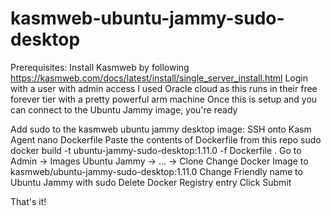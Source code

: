 # kasmweb-ubuntu-jammy-sudo-desktop
Prerequisites:
Install Kasmweb by following https://kasmweb.com/docs/latest/install/single_server_install.html
Login with a user with admin access
I used Oracle cloud as this runs in their free forever tier with a pretty powerful arm machine
Once this is setup and you can connect to the Ubuntu Jammy image, you're ready

Add sudo to the kasmweb ubuntu jammy desktop image:
SSH onto Kasm Agent
nano Dockerfile
Paste the contents of Dockerfile from this repo
sudo docker build -t ubuntu-jammy-sudo-desktop:1.11.0 -f Dockerfile .
Go to Admin -> Images
Ubuntu Jammy -> ... -> Clone
Change Docker Image to kasmweb/ubuntu-jammy-sudo-desktop:1.11.0
Change Friendly name to Ubuntu Jammy with sudo
Delete Docker Registry entry
Click Submit

That's it!
